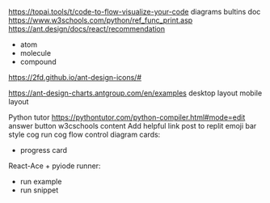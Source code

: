 https://topai.tools/t/code-to-flow-visualize-your-code diagrams
bultins doc https://www.w3schools.com/python/ref_func_print.asp
https://ant.design/docs/react/recommendation

* atom
* molecule
* compound

https://2fd.github.io/ant-design-icons/#

https://ant-design-charts.antgroup.com/en/examples
desktop layout
mobile layout

Python tutor https://pythontutor.com/python-compiler.html#mode=edit
answer button
w3cschools content
Add helpful link
post to replit
emoji bar
style cog
run cog
flow control diagram
cards:
* progress card

React-Ace + 
pyiode runner:
* run example
* run snippet
